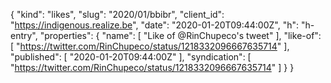 {
  "kind": "likes",
  "slug": "2020/01/bbibr",
  "client_id": "https://indigenous.realize.be",
  "date": "2020-01-20T09:44:00Z",
  "h": "h-entry",
  "properties": {
    "name": [
      "Like of @RinChupeco's tweet"
    ],
    "like-of": [
      "https://twitter.com/RinChupeco/status/1218332096667635714"
    ],
    "published": [
      "2020-01-20T09:44:00Z"
    ],
    "syndication": [
      "https://twitter.com/RinChupeco/status/1218332096667635714"
    ]
  }
}
